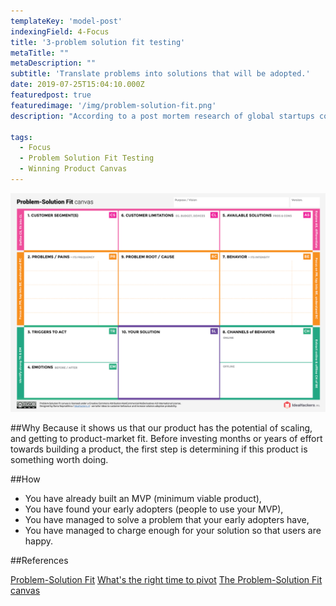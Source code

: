 ```yaml
---
templateKey: 'model-post'
indexingField: 4-Focus
title: '3-problem solution fit testing'
metaTitle: ""
metaDescription: ""
subtitle: 'Translate problems into solutions that will be adopted.'
date: 2019-07-25T15:04:10.000Z
featuredpost: true
featuredimage: '/img/problem-solution-fit.png'
description: "According to a post mortem research of global startups conducted by the venture capital database [CB Insights](https://www.cbinsights.com/research/), the most common reason why new ventures fail is because they build and launch something customers don’t want. The problem solution fit is all about identifying an existing problem and to solve it with a solution that customers find useful and satisfying. It is the evidance that a product, or a service solves a customer's problem."

tags:
  - Focus
  - Problem Solution Fit Testing
  - Winning Product Canvas
---
```


![flavor wheel](/img/problem-solution-fit.png)

##Why
Because it shows us that our product has the potential of scaling, and getting to product-market fit. Before investing months or years of effort towards building a product, the first step is determining if this product is something worth doing.

##How

- You have already built an MVP (minimum viable product),
- You have found your early adopters (people to use your MVP),
- You have managed to solve a problem that your early adopters have,
- You have managed to charge enough for your solution so that users are happy.

##References

[Problem-Solution Fit](https://leansteps.wordpress.com/11-2/step-3-lean-experiment/problem-solution-fit/)
[What's the right time to pivot](https://www.growthsandwich.com/resources/problem-solution-fit-time-to-pivot/)
[The Problem-Solution Fit canvas](https://medium.com/@epicantus/problem-solution-fit-canvas-aa3dd59cb4fe)
